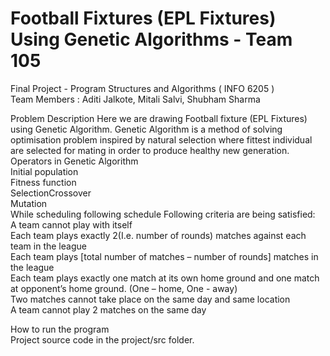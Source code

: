 # Football Fixtures (EPL Fixtures) Using Genetic Algorithms - Team 105 <br/>
 Final Project - Program Structures and Algorithms ( INFO 6205 ) <br/>
 Team Members : Aditi Jalkote, Mitali Salvi, Shubham Sharma <br/>

Problem Description
Here we are drawing Football fixture (EPL Fixtures) using Genetic Algorithm. Genetic Algorithm is a method of solving optimisation problem inspired by natural selection where fittest  individual are selected for mating in order to produce healthy new generation. <br/>
Operators in Genetic Algorithm <br/>
Initial population <br/>
 Fitness function <br/>
 SelectionCrossover <br/>
Mutation <br/>
While scheduling following schedule Following criteria are being satisfied: <br/>
A team cannot play with itself <br/>
Each team plays exactly 2(I.e. number of rounds) matches against each team in the league <br/>
Each team plays [total number of matches – number of rounds] matches in the league <br/>
Each team plays exactly one match at its own home ground and one match at opponent’s home ground. (One – home, One - away) <br/>
Two matches cannot take place on the same day and same location <br/>
A team cannot play 2 matches on the same day <br/>

How to run the program <br/>
Project source code in the project/src folder. <br/>
